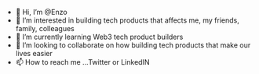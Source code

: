 - 👋 Hi, I’m @Enzo
- 👀 I’m interested in building tech products that affects me, my friends, family, colleagues
- 🌱 I’m currently learning Web3 tech product builders
- 💞️ I’m looking to collaborate on how building tech products that make our lives easier
- 📫 How to reach me ...Twitter or LinkedIN

<!---
oseehys/oseehys is a ✨ special ✨ repository because we biuild then future before evryone else `README.md` (this file) appears on your GitHub profile.
You can click the Preview link to take a look at your changes.
--->
